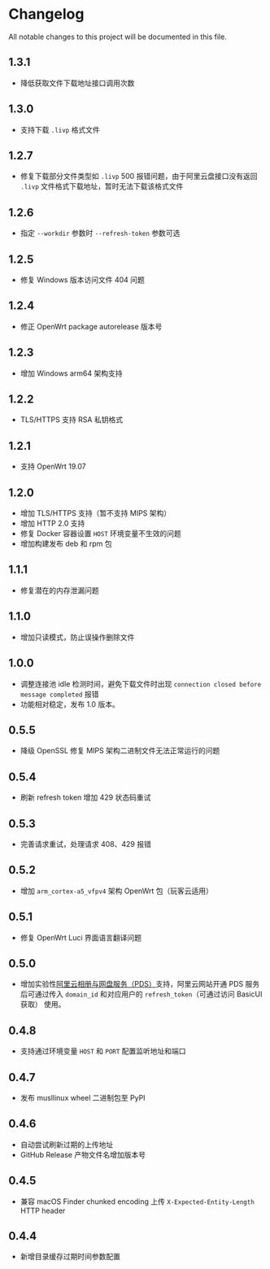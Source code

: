 # Changelog

All notable changes to this project will be documented in this file.

## 1.3.1

* 降低获取文件下载地址接口调用次数

## 1.3.0

* 支持下载 `.livp` 格式文件

## 1.2.7

* 修复下载部分文件类型如 `.livp` 500 报错问题，由于阿里云盘接口没有返回 `.livp` 文件格式下载地址，暂时无法下载该格式文件

## 1.2.6

* 指定 `--workdir` 参数时 `--refresh-token` 参数可选

## 1.2.5

* 修复 Windows 版本访问文件 404 问题

## 1.2.4

* 修正 OpenWrt package autorelease 版本号

## 1.2.3

* 增加 Windows arm64 架构支持

## 1.2.2

* TLS/HTTPS 支持 RSA 私钥格式

## 1.2.1

* 支持 OpenWrt 19.07

## 1.2.0

* 增加 TLS/HTTPS 支持（暂不支持 MIPS 架构）
* 增加 HTTP 2.0 支持
* 修复 Docker 容器设置 `HOST` 环境变量不生效的问题
* 增加构建发布 deb 和 rpm 包

## 1.1.1

* 修复潜在的内存泄漏问题

## 1.1.0

* 增加只读模式，防止误操作删除文件

## 1.0.0

* 调整连接池 idle 检测时间，避免下载文件时出现 `connection closed before message
  completed` 报错
* 功能相对稳定，发布 1.0 版本。

## 0.5.5

* 降级 OpenSSL 修复 MIPS 架构二进制文件无法正常运行的问题

## 0.5.4

* 刷新 refresh token 增加 429 状态码重试

## 0.5.3

* 完善请求重试，处理请求 408、429 报错

## 0.5.2

* 增加 `arm_cortex-a5_vfpv4` 架构 OpenWrt 包（玩客云适用）

## 0.5.1

* 修复 OpenWrt Luci 界面语言翻译问题

## 0.5.0

* 增加实验性[阿里云相册与网盘服务（PDS）](https://www.aliyun.com/product/storage/pds)支持，阿里云网站开通 PDS 服务后可通过传入 `domain_id` 和对应用户的 `refresh_token`（可通过访问 BasicUI 获取） 使用。

## 0.4.8

* 支持通过环境变量 `HOST` 和 `PORT` 配置监听地址和端口

## 0.4.7

* 发布 musllinux wheel 二进制包至 PyPI

## 0.4.6

* 自动尝试刷新过期的上传地址
* GitHub Release 产物文件名增加版本号

## 0.4.5

* 兼容 macOS Finder chunked encoding 上传 `X-Expected-Entity-Length` HTTP header

## 0.4.4

* 新增目录缓存过期时间参数配置
